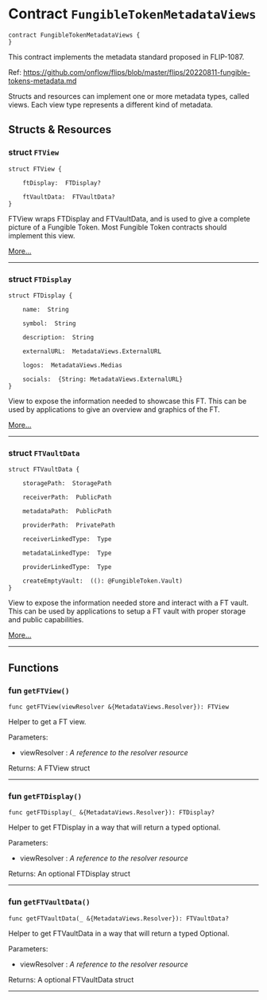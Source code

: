# Contract `FungibleTokenMetadataViews`

```cadence
contract FungibleTokenMetadataViews {
}
```

This contract implements the metadata standard proposed
in FLIP-1087.

Ref: https://github.com/onflow/flips/blob/master/flips/20220811-fungible-tokens-metadata.md

Structs and resources can implement one or more
metadata types, called views. Each view type represents
a different kind of metadata.
## Structs & Resources

### struct `FTView`

```cadence
struct FTView {

    ftDisplay:  FTDisplay?

    ftVaultData:  FTVaultData?
}
```
FTView wraps FTDisplay and FTVaultData, and is used to give a complete
picture of a Fungible Token. Most Fungible Token contracts should
implement this view.

[More...](FungibleTokenMetadataViews_FTView.md)

---

### struct `FTDisplay`

```cadence
struct FTDisplay {

    name:  String

    symbol:  String

    description:  String

    externalURL:  MetadataViews.ExternalURL

    logos:  MetadataViews.Medias

    socials:  {String: MetadataViews.ExternalURL}
}
```
View to expose the information needed to showcase this FT.
This can be used by applications to give an overview and
graphics of the FT.

[More...](FungibleTokenMetadataViews_FTDisplay.md)

---

### struct `FTVaultData`

```cadence
struct FTVaultData {

    storagePath:  StoragePath

    receiverPath:  PublicPath

    metadataPath:  PublicPath

    providerPath:  PrivatePath

    receiverLinkedType:  Type

    metadataLinkedType:  Type

    providerLinkedType:  Type

    createEmptyVault:  ((): @FungibleToken.Vault)
}
```
View to expose the information needed store and interact with a FT vault.
This can be used by applications to setup a FT vault with proper
storage and public capabilities.

[More...](FungibleTokenMetadataViews_FTVaultData.md)

---
## Functions

### fun `getFTView()`

```cadence
func getFTView(viewResolver &{MetadataViews.Resolver}): FTView
```
Helper to get a FT view.

Parameters:
  - viewResolver : _A reference to the resolver resource_

Returns: A FTView struct

---

### fun `getFTDisplay()`

```cadence
func getFTDisplay(_ &{MetadataViews.Resolver}): FTDisplay?
```
Helper to get FTDisplay in a way that will return a typed optional.

Parameters:
  - viewResolver : _A reference to the resolver resource_

Returns: An optional FTDisplay struct

---

### fun `getFTVaultData()`

```cadence
func getFTVaultData(_ &{MetadataViews.Resolver}): FTVaultData?
```
Helper to get FTVaultData in a way that will return a typed Optional.

Parameters:
  - viewResolver : _A reference to the resolver resource_

Returns: A optional FTVaultData struct

---

